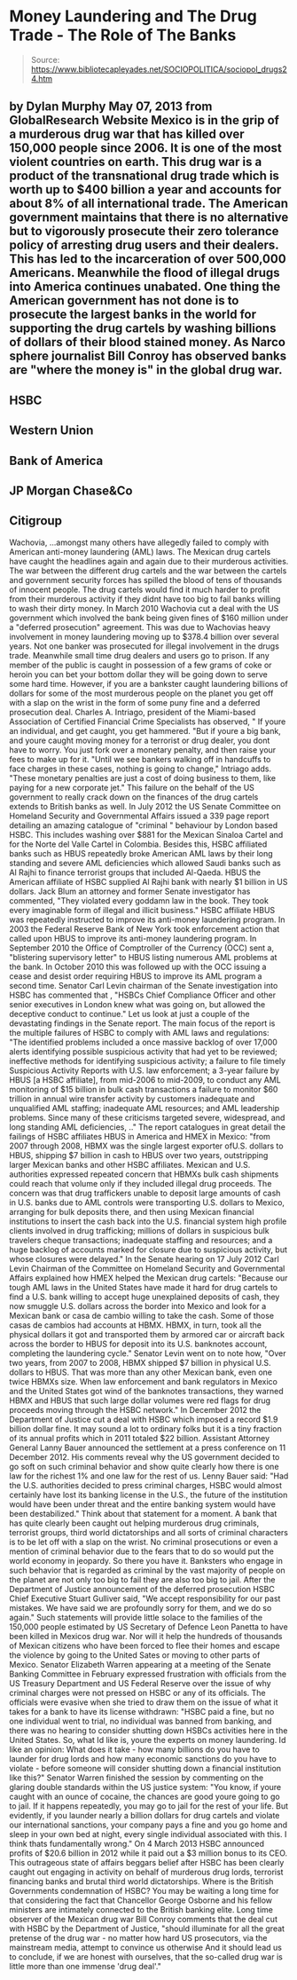 # Money Laundering and The Drug Trade - The Role of The Banks

> Source: https://www.bibliotecapleyades.net/SOCIOPOLITICA/sociopol_drugs24.htm

by Dylan Murphy
May 07, 2013
from
GlobalResearch Website
Mexico is in the grip of
a murderous drug war that has killed over 150,000
people since 2006.
It is one of the most
violent countries on earth.
This drug war is a
product of the transnational drug trade which is
worth up to $400 billion a year and accounts for
about
8% of all international
trade.
The American government maintains that there is
no alternative but to vigorously prosecute their zero tolerance policy of
arresting drug users and their dealers. This has led to the incarceration of
over 500,000 Americans.
Meanwhile the flood of illegal drugs into America
continues unabated.
One thing the American government has not done
is to prosecute the largest banks in the world for supporting the drug
cartels by washing billions of dollars of their blood stained money.
As Narco sphere journalist
Bill Conroy has
observed banks are "where the money is" in the global drug
war.
-
HSBC
-
Western Union
-
Bank of America
-
JP Morgan Chase&Co
-
Citigroup
-
Wachovia,
...amongst many others have allegedly failed to
comply with American anti-money laundering (AML) laws.
The Mexican drug cartels have caught the
headlines again and again due to their murderous activities.
The war between the different drug cartels and
the war between the cartels and government security forces has spilled the
blood of tens of thousands of innocent people. The drug cartels would find
it much harder to profit from their murderous activity if they didnt have
too big to fail banks willing to wash their dirty money.
In March 2010 Wachovia cut a deal with the US
government which involved the bank being given fines of $160 million under a
"deferred prosecution" agreement.
This was due to Wachovias heavy involvement in
money laundering moving up to $378.4 billion over several years. Not one
banker was prosecuted for illegal involvement in the drugs trade. Meanwhile
small time drug dealers and users go to prison.
If any member of the public is caught in
possession of a few grams of coke or heroin you can bet your bottom dollar
they will be going down to serve some hard time.
However, if you are a bankster caught laundering
billions of dollars for some of the most murderous people on the planet you
get off with a slap on the wrist in the form of some puny fine and a
deferred prosecution deal.
Charles A. Intriago, president of the
Miami-based
Association of Certified Financial Crime Specialists has
observed,
"
If youre an individual, and get caught,
you get hammered.
"But if youre a big bank, and youre caught
moving money for a terrorist or drug dealer, you dont have to worry. You
just fork over a monetary penalty, and then raise your fees to make up for
it.
"Until we see bankers walking off in handcuffs
to face charges in these cases, nothing is going to change," Intriago adds.
"These monetary penalties are just a cost of doing business to them, like
paying for a new corporate jet."
This failure on the behalf of the US government
to really crack down on the finances of the drug cartels extends to British
banks as well.
In July 2012 the US Senate Committee on
Homeland Security and
Governmental Affairs issued a 339
page report
detailing an amazing catalogue of "criminal " behaviour by London
based HSBC. This includes washing over $881 for the Mexican Sinaloa Cartel
and for the Norte del Valle Cartel in Colombia.
Besides this, HSBC affiliated banks such as HBUS
repeatedly broke American AML laws by their long standing and severe AML
deficiencies which allowed Saudi banks such as
Al Rajhi
to finance terrorist groups that included
Al-Qaeda.
HBUS the American affiliate of
HSBC
supplied Al Rajhi bank with nearly $1 billion in US dollars.
Jack Blum an attorney and former
Senate investigator has commented,
"They violated every goddamn law in the
book. They took every imaginable form of illegal and illicit business."
HSBC affiliate HBUS was repeatedly instructed to
improve its anti-money laundering program.
In 2003 the Federal Reserve Bank of New York
took enforcement action that called upon HBUS to improve its anti-money
laundering program. In September 2010 the Office of
Comptroller of the Currency (OCC) sent a, "blistering supervisory
letter" to HBUS listing numerous AML problems at the bank.
In October
2010 this was followed up with the OCC issuing a cease and desist order
requiring HBUS to improve its AML program a second time.
Senator
Carl Levin chairman of the Senate investigation into HSBC has
commented
that ,
"HSBCs
Chief Compliance Officer and other senior executives in London knew what
was going on, but allowed the deceptive conduct to continue."
Let us look at just a couple of the devastating
findings in the
Senate report.
The main focus of the report is the multiple
failures of HSBC to comply with AML laws and regulations:
"The identified problems
included a once massive backlog of over 17,000 alerts identifying possible
suspicious activity that had yet to be reviewed; ineffective methods for
identifying suspicious activity; a failure to file timely Suspicious
Activity Reports with U.S. law
enforcement;
a
3-year failure by HBUS [a HSBC affiliate], from mid-2006 to mid-2009, to
conduct any AML monitoring of $15 billion in bulk cash transactions
a
failure to monitor $60 trillion in annual wire transfer activity by
customers
inadequate and unqualified AML staffing; inadequate AML
resources; and AML leadership problems.
Since many of these
criticisms targeted severe, widespread, and long standing AML
deficiencies,
.."
The
report
catalogues in great detail the failings of HSBC affiliates HBUS in America
and HMEX in Mexico:
"from 2007 through 2008,
HBMX was the single largest exporter ofU.S. dollars to HBUS, shipping $7
billion in cash to HBUS over two years, outstripping larger Mexican banks
and other HSBC affiliates. Mexican and U.S. authorities expressed repeated
concern that HBMXs bulk cash shipments could reach that volume only if they
included illegal drug proceeds.
The concern was that drug
traffickers unable to deposit large amounts of cash in U.S. banks due to AML
controls were transporting U.S. dollars to Mexico, arranging for bulk
deposits there, and then using Mexican financial institutions to insert the
cash back into the U.S. financial system
high profile clients involved in
drug trafficking; millions of dollars in suspicious bulk travelers cheque
transactions; inadequate staffing and resources; and a huge backlog of
accounts marked for closure due to suspicious activity, but whose closures
were delayed."
In the
Senate hearing on 17 July
2012 Carl Levin Chairman of the Committee on Homeland Security and
Governmental Affairs explained how HMEX helped the Mexican drug cartels:
"Because our
tough AML laws in the United States have made it hard for drug cartels to
find a U.S. bank willing to accept huge unexplained deposits of cash, they
now smuggle U.S. dollars across the border into Mexico and look for a
Mexican bank or casa de cambio willing to take the cash.
Some of
those casas de cambios had accounts at HBMX. HBMX, in turn, took all
the physical dollars it got and transported them by armored car or aircraft
back across the border to HBUS for deposit into its U.S. banknotes account,
completing the laundering cycle."
Senator
Levin went on to note how,
"Over two
years, from 2007 to 2008, HBMX shipped $7 billion in physical U.S. dollars
to HBUS. That was more than any other Mexican bank, even one twice HBMXs
size.
When law
enforcement and bank regulators in Mexico and the United States got wind of
the banknotes transactions, they warned HBMX and HBUS that such large dollar
volumes were red flags for drug proceeds moving through the HSBC network."
In December 2012 the Department of Justice cut a
deal with HSBC which imposed a record $1.9 billion dollar fine.
It may sound a lot to ordinary folks but it is a
tiny fraction of its annual profits which in 2011 totaled $22 billion.
Assistant Attorney General Lanny Bauer announced the settlement at a press
conference on 11 December 2012.
His comments reveal why the US government
decided to go soft on such criminal behavior and show quite clearly how
there is one law for the richest 1% and one law for the rest of us.
Lenny Bauer said:
"Had the U.S. authorities decided to press
criminal charges, HSBC would almost certainly have lost its banking license
in the U.S., the future of the institution would have been under threat and
the entire banking system would have been destabilized."
Think about that statement for a moment.
A bank that has quite clearly been caught out
helping murderous drug criminals, terrorist groups, third world
dictatorships and all sorts of criminal characters is to be let off with a
slap on the wrist. No criminal prosecutions or even a mention of criminal
behavior due to the fears that to do so would put the world economy in
jeopardy.
So there you have it.
Banksters who engage in such behavior that is
regarded as criminal by the vast majority of people on the planet are not
only too big to fail they are also too big to jail.
After the Department of Justice announcement of
the deferred prosecution HSBC Chief Executive
Stuart Gulliver said,
"We accept responsibility for our past
mistakes. We have said we are profoundly sorry for them, and we do so
again."
Such statements will provide little solace to
the families of the 150,000 people estimated by US Secretary of Defence
Leon Panetta to have been killed in Mexicos drug war.
Nor will it help the hundreds of thousands of
Mexican citizens who have been forced to flee their homes and escape the
violence by going to the United Sates or moving to other parts of Mexico.
Senator Elizabeth Warren appearing at a meeting
of the Senate Banking Committee in February
expressed frustration with officials from the US Treasury
Department and US Federal Reserve over the issue of why criminal charges
were not pressed on HSBC or any of its officials.
The officials were evasive when she tried to
draw them on the issue of what it takes for a bank to have its license
withdrawn:
"HSBC paid a fine, but no one individual went to
trial, no individual was banned from banking, and there was no hearing to
consider shutting down HSBCs activities here in the United States.
So, what Id like is, youre the experts on
money laundering. Id like an opinion: What does it take - how many billions
do you have to launder for drug lords and how many economic sanctions do you
have to violate - before someone will consider shutting down a financial
institution like this?"
Senator Warren finished the session by
commenting on the glaring double standards within the US justice
system:
"You know, if youre caught with an ounce of
cocaine, the chances are good youre going to go to jail. If it happens
repeatedly, you may go to jail for the rest of your life.
But evidently, if you launder nearly a billion
dollars for drug cartels and violate our international sanctions, your
company pays a fine and you go home and sleep in your own bed at night,
every single individual associated with this. I think thats fundamentally
wrong."
On 4 March 2013 HSBC announced profits of $20.6
billion in 2012 while it paid out a $3 million bonus to its CEO.
This outrageous state of affairs beggars belief
after HSBC has been clearly caught out engaging in activity on behalf of
murderous drug lords, terrorist financing banks and brutal third world
dictatorships. Where is the British Governments condemnation of HSBC?
You may be waiting a long time for that
considering the fact that Chancellor George Osborne and his fellow ministers
are intimately connected to the British banking elite.
Long time observer of the Mexican drug war
Bill Conroy
comments that the deal cut with HSBC by the Department of
Justice,
"should illuminate for all the great
pretense of the drug war - no matter how hard US prosecutors, via the
mainstream media, attempt to convince us otherwise
And it should lead us to conclude, if we are
honest with ourselves, that the so-called drug war is little more than
one immense 'drug deal'."
